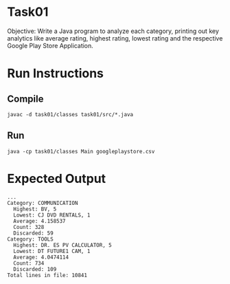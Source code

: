 # Task01
Objective: Write a Java program to analyze each category, printing out key analytics like average rating, highest rating, lowest rating and the respective Google Play Store Application.

# Run Instructions
## Compile
`javac -d task01/classes task01/src/*.java`
## Run
`java -cp task01/classes Main googleplaystore.csv`

# Expected Output
```
...
Category: COMMUNICATION
  Highest: BV, 5
  Lowest: CJ DVD RENTALS, 1
  Average: 4.158537
  Count: 328
  Discarded: 59
Category: TOOLS
  Highest: DR. ES PV CALCULATOR, 5
  Lowest: DT FUTURE1 CAM, 1
  Average: 4.0474114
  Count: 734
  Discarded: 109
Total lines in file: 10841
```